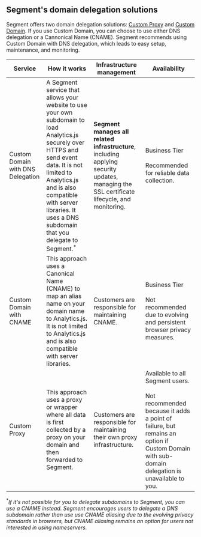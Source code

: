 ## Segment's domain delegation solutions

Segment offers two domain delegation solutions: [Custom Proxy](/docs/connections/sources/catalog/libraries/website/javascript/custom-proxy) and [Custom Domain](/docs/connections/sources/custom-domain). If you use Custom Domain, you can choose to use either DNS delegation or a Cannonical Name (CNAME). Segment recommends using Custom Domain with DNS delegation, which leads to easy setup, maintenance, and monitoring. 

| Service | How it works | Infrastructure management | Availability |
| ------- | ------------ | ------------------------- | ------------ |
| Custom Domain with DNS Delegation | A Segment service that allows your website to use your own subdomain to load Analytics.js securely over HTTPS and send event data. It is not limited to Analytics.js and is also compatible with server libraries. It uses a DNS subdomain that you delegate to Segment.<sup>*</sup> | **Segment manages all related infrastructure**, including applying security updates, managing the SSL certificate lifecycle, and monitoring. | Business Tier <br><br> Recommended for reliable data collection. |
| Custom Domain with CNAME | This approach uses a Canonical Name (CNAME) to map an alias name on your domain name to Analytics.js. It is not limited to Analytics.js and is also compatible with server libraries. | Customers are responsible for maintaining CNAME. | Business Tier <br><br> Not recommended due to evolving and persistent browser privacy measures. |  
| Custom Proxy | This approach uses a proxy or wrapper where all data is first collected by a proxy on your domain and then forwarded to Segment. | Customers are responsible for maintaining their own proxy infrastructure. | Available to all Segment users. <br><br> Not recommended because it adds a point of failure, but remains an option if Custom Domain with sub-domain delegation is unavailable to you. | 

<sup>*</sup>_If it's not possible for you to delegate subdomains to Segment, you can use a CNAME instead. Segment encourages users to delegate a DNS subdomain rather than use use CNAME aliasing due to the evolving privacy standards in browsers, but CNAME aliasing remains an option for users not interested in using nameservers._